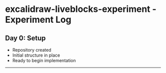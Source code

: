 # excalidraw-liveblocks-experiment - Experiment Log

## Day 0: Setup
- Repository created
- Initial structure in place
- Ready to begin implementation

---

<!-- Add daily entries below -->
